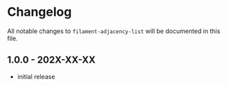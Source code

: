# Changelog

All notable changes to `filament-adjacency-list` will be documented in this file.

## 1.0.0 - 202X-XX-XX

- initial release
